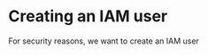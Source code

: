 # Creating an IAM user
For security reasons, we want to create an IAM user 
<!--stackedit_data:
eyJoaXN0b3J5IjpbLTk3MDA3NzEzOSwxNTA2NTg5MTQ3XX0=
-->